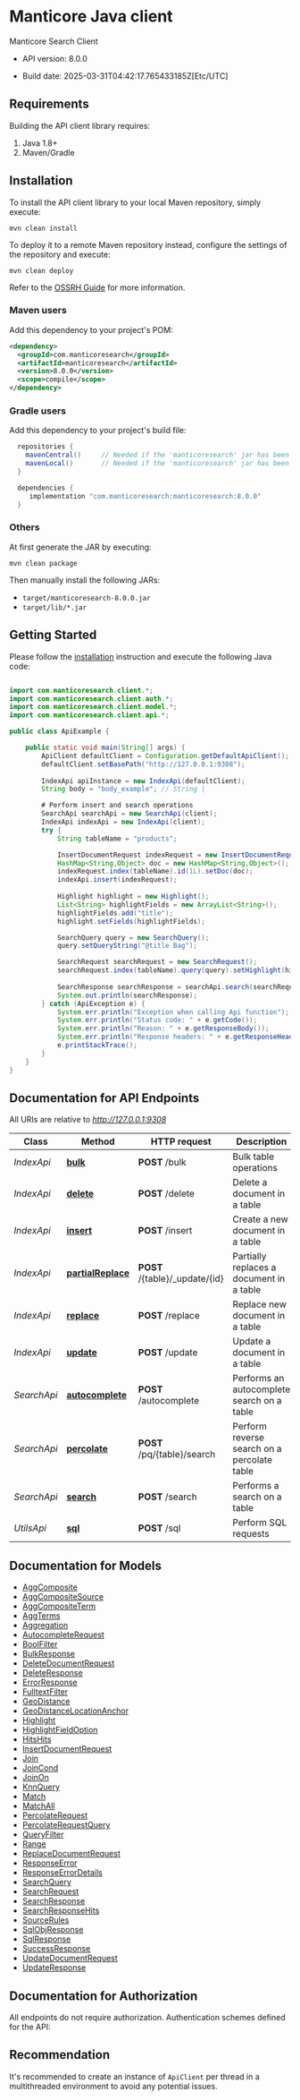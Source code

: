 # Manticore Java client


Manticore Search Client

- API version: 8.0.0

- Build date: 2025-03-31T04:42:17.765433185Z[Etc/UTC]

## Requirements

Building the API client library requires:

1. Java 1.8+
2. Maven/Gradle


## Installation

To install the API client library to your local Maven repository, simply execute:

```shell
mvn clean install
```

To deploy it to a remote Maven repository instead, configure the settings of the repository and execute:

```shell
mvn clean deploy
```

Refer to the [OSSRH Guide](http://central.sonatype.org/pages/ossrh-guide.html) for more information.

### Maven users

Add this dependency to your project's POM:

```xml
<dependency>
  <groupId>com.manticoresearch</groupId>
  <artifactId>manticoresearch</artifactId>
  <version>8.0.0</version>
  <scope>compile</scope>
</dependency>
```

### Gradle users

Add this dependency to your project's build file:

```groovy
  repositories {
    mavenCentral()     // Needed if the 'manticoresearch' jar has been published to maven central.
    mavenLocal()       // Needed if the 'manticoresearch' jar has been published to the local maven repo.
  }

  dependencies {
     implementation "com.manticoresearch:manticoresearch:8.0.0"
  }
```

### Others

At first generate the JAR by executing:

```shell
mvn clean package
```

Then manually install the following JARs:

- `target/manticoresearch-8.0.0.jar`
- `target/lib/*.jar`

## Getting Started

Please follow the [installation](#installation) instruction and execute the following Java code:

```java

import com.manticoresearch.client.*;
import com.manticoresearch.client.auth.*;
import com.manticoresearch.client.model.*;
import com.manticoresearch.client.api.*;

public class ApiExample {

    public static void main(String[] args) {
        ApiClient defaultClient = Configuration.getDefaultApiClient();
        defaultClient.setBasePath("http://127.0.0.1:9308");
        
        IndexApi apiInstance = new IndexApi(defaultClient);
        String body = "body_example"; // String | 

		# Perform insert and search operations        
        SearchApi searchApi = new SearchApi(client);
        IndexApi indexApi = new IndexApi(client);
        try {
        	String tableName = "products";

			InsertDocumentRequest indexRequest = new InsertDocumentRequest();
        	HashMap<String,Object> doc = new HashMap<String,Object>();
        	indexRequest.index(tableName).id(1L).setDoc(doc); 
        	indexApi.insert(indexRequest);
        
            Highlight highlight = new Highlight();
			List<String> highlightFields = new ArrayList<String>();
	    	highlightFields.add("title");
			highlight.setFields(highlightFields);

			SearchQuery query = new SearchQuery();
			query.setQueryString("@title Bag");

			SearchRequest searchRequest = new SearchRequest();
			searchRequest.index(tableName).query(query).setHighlight(highlight);
					
			SearchResponse searchResponse = searchApi.search(searchRequest);
			System.out.println(searchResponse);
        } catch (ApiException e) {
            System.err.println("Exception when calling Api function");
            System.err.println("Status code: " + e.getCode());
            System.err.println("Reason: " + e.getResponseBody());
            System.err.println("Response headers: " + e.getResponseHeaders());
            e.printStackTrace();
        }
    }
}

```

## Documentation for API Endpoints

All URIs are relative to *http://127.0.0.1:9308*

Class | Method | HTTP request | Description
------------ | ------------- | ------------- | -------------
*IndexApi* | [**bulk**](docs/IndexApi.md#bulk) | **POST** /bulk | Bulk table operations
*IndexApi* | [**delete**](docs/IndexApi.md#delete) | **POST** /delete | Delete a document in a table
*IndexApi* | [**insert**](docs/IndexApi.md#insert) | **POST** /insert | Create a new document in a table
*IndexApi* | [**partialReplace**](docs/IndexApi.md#partialReplace) | **POST** /{table}/_update/{id} | Partially replaces a document in a table
*IndexApi* | [**replace**](docs/IndexApi.md#replace) | **POST** /replace | Replace new document in a table
*IndexApi* | [**update**](docs/IndexApi.md#update) | **POST** /update | Update a document in a table
*SearchApi* | [**autocomplete**](docs/SearchApi.md#autocomplete) | **POST** /autocomplete | Performs an autocomplete search on a table
*SearchApi* | [**percolate**](docs/SearchApi.md#percolate) | **POST** /pq/{table}/search | Perform reverse search on a percolate table
*SearchApi* | [**search**](docs/SearchApi.md#search) | **POST** /search | Performs a search on a table
*UtilsApi* | [**sql**](docs/UtilsApi.md#sql) | **POST** /sql | Perform SQL requests


## Documentation for Models

 - [AggComposite](docs/AggComposite.md)
 - [AggCompositeSource](docs/AggCompositeSource.md)
 - [AggCompositeTerm](docs/AggCompositeTerm.md)
 - [AggTerms](docs/AggTerms.md)
 - [Aggregation](docs/Aggregation.md)
 - [AutocompleteRequest](docs/AutocompleteRequest.md)
 - [BoolFilter](docs/BoolFilter.md)
 - [BulkResponse](docs/BulkResponse.md)
 - [DeleteDocumentRequest](docs/DeleteDocumentRequest.md)
 - [DeleteResponse](docs/DeleteResponse.md)
 - [ErrorResponse](docs/ErrorResponse.md)
 - [FulltextFilter](docs/FulltextFilter.md)
 - [GeoDistance](docs/GeoDistance.md)
 - [GeoDistanceLocationAnchor](docs/GeoDistanceLocationAnchor.md)
 - [Highlight](docs/Highlight.md)
 - [HighlightFieldOption](docs/HighlightFieldOption.md)
 - [HitsHits](docs/HitsHits.md)
 - [InsertDocumentRequest](docs/InsertDocumentRequest.md)
 - [Join](docs/Join.md)
 - [JoinCond](docs/JoinCond.md)
 - [JoinOn](docs/JoinOn.md)
 - [KnnQuery](docs/KnnQuery.md)
 - [Match](docs/Match.md)
 - [MatchAll](docs/MatchAll.md)
 - [PercolateRequest](docs/PercolateRequest.md)
 - [PercolateRequestQuery](docs/PercolateRequestQuery.md)
 - [QueryFilter](docs/QueryFilter.md)
 - [Range](docs/Range.md)
 - [ReplaceDocumentRequest](docs/ReplaceDocumentRequest.md)
 - [ResponseError](docs/ResponseError.md)
 - [ResponseErrorDetails](docs/ResponseErrorDetails.md)
 - [SearchQuery](docs/SearchQuery.md)
 - [SearchRequest](docs/SearchRequest.md)
 - [SearchResponse](docs/SearchResponse.md)
 - [SearchResponseHits](docs/SearchResponseHits.md)
 - [SourceRules](docs/SourceRules.md)
 - [SqlObjResponse](docs/SqlObjResponse.md)
 - [SqlResponse](docs/SqlResponse.md)
 - [SuccessResponse](docs/SuccessResponse.md)
 - [UpdateDocumentRequest](docs/UpdateDocumentRequest.md)
 - [UpdateResponse](docs/UpdateResponse.md)


## Documentation for Authorization

All endpoints do not require authorization.
Authentication schemes defined for the API:

## Recommendation

It's recommended to create an instance of `ApiClient` per thread in a multithreaded environment to avoid any potential issues.

